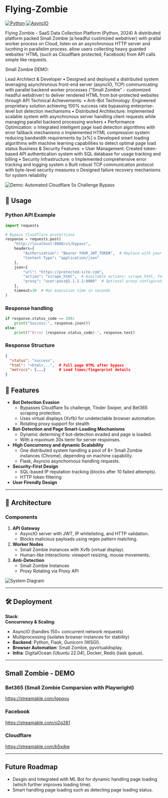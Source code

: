 # Flying-Zombie
[![Python](https://img.shields.io/badge/Python-3.9%2B-blue)](https://python.org) [![AsyncIO](https://img.shields.io/badge/AsyncIO-Enabled-green)](https://docs.python.org/3/library/asyncio.html) 

Flying Zombie - SaaS Data Collection Platform (Python, 2024)
A distributed platform packed Small Zombie (a headful custimzied webdriver) with prallal worker process on Cloud, listen on an asynchronous HTTP server and lucnhing in parallelim process. allow users collecting heavy guarded websites' HTML (such as Cloudflare protected, Facebook) from API calls simple like requests.

Small Zombie DEMO:


Lead Architect & Developer
    •	Designed and deployed a distributed system leveraging asynchronous front-end server (asyncIO, TCP) communicating with parallel backend worker processes ("Small Zombie" - customized headful webdriver) to deliver rendered HTML from bot-protected websites through API
Technical Achievements:
    •	Anti-Bot Technology: Engineered proprietary solution achieving 100% success rate bypassing enterprise-level bot detection mechanisms
    •	Distributed Architecture: Implemented scalable system with asynchronous server handling client requests while managing parallel backend processing workers
    •	Performance Optimization: 
                o	Integrated intelligent page load detection algorithms with error fallback mechanisms
                o	Implemented HTML compression system reducing bandwidth requirements by [x%]
                o	Developed smart loading algorithms with machine learning capabilities to detect optimal page load status
Business & Security Features:
•	User Management: Created token-based API authentication system with SQL database for usage tracking and billing
•	Security Infrastructure: 
o	Implemented comprehensive error tracking and logging system
o	Built robust TCP communication protocol with byte-level security measures
o	Designed failure recovery mechanisms for system reliability



![Demo: Automated Cloudflare 5s Challenge Bypass](https://github.com/user-attachments/assets/75fd4969-15c9-4352-89fb-495f0566e222)  


## 📖 Usage
### Python API Example
```python
import requests

# Bypass Cloudflare protectiona
response = requests.post(
    "http://localhost:8000/v1/bypass",
    headers={
        "Authorization": "Bearer YOUR_JWT_TOKEN",  # Replace with your token
        "Content-Type": "application/json"
    },
    json={
        "url": "https://protected-site.com",
        "action": "scrape_html",  # Available actions: scrape_html, fetch_screenshot
        "proxy": "user:pass@1.1.1.1:8080"  # Optional proxy configuration
    },
    timeout=30  # Max execution time in seconds
)
```
### Response handling
```python
if response.status_code == 200:
    print("Success:", response.json())
else:
    print(f"Error {response.status_code}:", response.text)
```

### Response Structure
```json
{
  "status": "success",
  "html": "<html>...",  # Full page HTML after bypass
  "metrics": {...}      # Load times/fingerprint details
}
```
## 🚀 Features  
- **Bot Detection Evasion**  
  - Bypasses Cloudflare 5s challenge, Tinder Swiper, and Bet365 scraping protection.  
  - Uses virtual displays (Xvfb) for undetectable browser automation.
  - Rotating proxy support for stealth
- **Bot-Detection and Page Smart-Loading Mechanisms**
  - Dynamic determing if bot-detection evaded and page is loaded.
  - With a maximum 30s tiemr for server responses.
- **High Concurrency and dynamic Scalability**  
  - One distributed system handling a pool of 8+ Small Zombie instances (Chrome), depending on machine capability.  
  - Flask, Asyncio asynchornous handling requests.
- **Security-First Design**  
  - SQL-based IP reputation tracking (blocks after 10 failed attempts).
  - HTTP token filtering
- **User Firendly Design** 
  

---

## 🧠 Architecture  
### Components  
1. **API Gateway**  
   - AsyncIO server with JWT, IP whitelisting, and HTTP validation.  
   - Blocks malicious payloads using regex pattern matching.  
2. **Worker Nodes**  
   - Small Zombie instances with Xvfb (virtual display).  
   - Human-like interactions: viewport resizing, mouse movements.  
3. **Anti-Detection**  
   - Small Zombie Instances
   - Proxy Rotating via Proxy API

![System Diagram](https://github.com/user-attachments/assets/a738e54e-3a46-4a38-b711-55878b1db190)  

---

## 🛠️ Deployment  
**Stack**:  
**Concurrency & Scaling**:  
- AsyncIO (handles 150+ concurrent network requests)  
- Multiprocessing (isolates browser instances for stability)
- **Backend**: Python, Flask, Gunicorn (WSGI).  
- **Browser Automation**: Small Zombie, pyvirtualdisplay.  
- **Infra**: DigitalOcean (Ubuntu 22.04), Docker, Redis (task queue).  


---
## Small Zombie - DEMO
### Bet365 (Small Zombie Comparsion with Playwright)
https://streamable.com/lgpqvu
### Facebook
https://streamable.com/o2g281
### Cloudflare
https://streamable.com/b5xdjw

---
## Future Roadmap
- Desgin and tntegrated with ML Bot for dynamic handling page loading (which further improves loading time).
- Smart handling page loading such as detecting page loading status.
